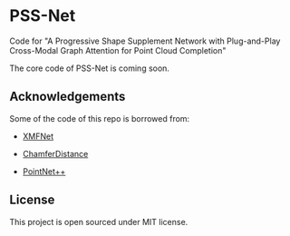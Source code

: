 # PSS-Net
Code for "A Progressive Shape Supplement Network with Plug-and-Play Cross-Modal Graph Attention for Point Cloud Completion"

The core code of PSS-Net is coming soon.

## Acknowledgements
Some of the code of this repo is borrowed from:

- [XMFNet](https://github.com/diegovalsesia/XMFnet)

- [ChamferDistance](https://github.com/ThibaultGROUEIX/ChamferDistancePytorch)

- [PointNet++](https://github.com/erikwijmans/Pointnet2_PyTorch)

## License
This project is open sourced under MIT license.
